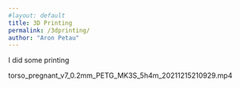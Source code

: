 ```yaml
---
#layout: default
title: 3D Printing
permalink: /3dprinting/
author: "Aron Petau"
---
```


I did some printing



torso_pregnant_v7_0.2mm_PETG_MK3S_5h4m_20211215210929.mp4
